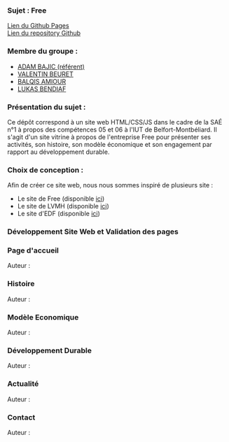 ### Sujet : Free                   
[Lien du Github Pages](https://val-b04.github.io/Site_Free/)     
[Lien du repository Github](https://github.com/VAL-b04/Site_Free)  

### Membre du groupe :
- [ADAM BAJIC (référent)](mailto:adam.bajic@edu.univ-fcomte.fr?subject=SAE_1_05_06)
- [VALENTIN BEURET](mailto:valentin.beuret@edu.univ-fcomte.fr?subject=SAE_1_05_06)
- [BALQIS AMIOUR](mailto:balqis.amiour@edu.univ-fcomte.fr?subject=SAE_1_05_06)
- [LUKAS BENDIAF](mailto:lukas.bendiaf@edu.umlp.fr?subject=SAE_1_05_06)

### Présentation du sujet :  
Ce dépôt correspond à un site web HTML/CSS/JS dans le cadre de la SAÉ n°1 à propos des compétences 05 et 06 à l'IUT de Belfort-Montbéliard.
Il s'agit d'un site vitrine à propos de l'entreprise Free pour présenter ses activités, son histoire, son modèle économique et son engagement par rapport au développement durable.

### Choix de conception :  
Afin de créer ce site web, nous nous sommes inspiré de plusieurs site :
- Le site de Free (disponible [ici](https://www.free.fr/freebox/))
- Le site de LVMH (disponible [ici](https://www.lvmh.com/fr/))
- Le site d'EDF (disponible [ici](https://www.edfinvest.fr/))

### Développement Site Web et Validation des pages

### Page d'accueil 

Auteur :   

### Histoire

Auteur :   

### Modèle Economique

Auteur :   

### Développement Durable

Auteur :    

### Actualité

Auteur :   

### Contact

Auteur :   




